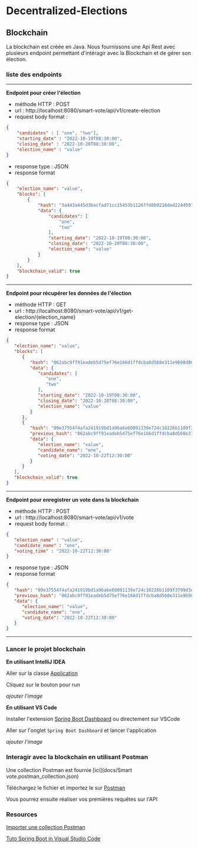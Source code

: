 # Decentralized-Elections

## Blockchain

La blockchain est créée en Java.
Nous fournissons une Api Rest avec plusieurs endpoint permettant d'intéragir avec la Blockchain et de gérer son élection.

### liste des endpoints

---

**Endpoint pour créer l'élection**
  * méthode HTTP : POST
  * url : http://localhost:8080/smart-vote/api/v1/create-election
  * request body format :
```json
{
    "candidates" : [ "one", "two"],
    "starting_date" : "2022-10-19T08:30:00",
    "closing_date" : "2022-10-20T08:30:00",
    "election_name" : "value"
}
```
 * response type : JSON
 * response format
```json
{
    "election_name": "value",
    "blocks": [
        {
            "hash": "3a443a445d36acfad71cc15453b11267fd8b9218ded2244597203237cdf82180b61092bc963c64ab6d67d552c331c8c62947d56040182facc3d548242119fce1",
            "data": {
                "candidates": [
                    "one",
                    "two"
                ],
                "starting_date": "2022-10-19T08:30:00",
                "closing_date": "2022-10-20T08:30:00",
                "election_name": "value"
            }
        }
    ],
    "blockchain_valid": true
}
```
---

**Endpoint pour récupérer les données de l'élection**
* méthode HTTP : GET
* url : http://localhost:8080/smart-vote/api/v1/get-election/{election_name}
* response type : JSON
* response format
```json
{
   "election_name": "value",
   "blocks": [
      {
         "hash": "062abc9ff91eadeb5d75ef76e166d1ffdcba8d560e311e9698d86838d487f18e5f0fc6d386dc504c96f4ab87ccc7acad16a8b0957cfe52bbfa1ab6c6f4db6ebc",
         "data": {
            "candidates": [
               "one",
               "two"
            ],
            "starting_date": "2022-10-19T08:30:00",
            "closing_date": "2022-10-20T08:30:00",
            "election_name": "value"
         }
      },
      {
         "hash": "09e37554f4afa241919bd1a96a6e60091139e724c10226b1109f3799d3e06d1225b3ac034af15813a467de61806ee399a180d9af53a796e0f1c0e575f274883c",
         "previous_hash": "062abc9ff91eadeb5d75ef76e166d1ffdcba8d560e311e9698d86838d487f18e5f0fc6d386dc504c96f4ab87ccc7acad16a8b0957cfe52bbfa1ab6c6f4db6ebc",
         "data": {
            "election_name": "value",
            "candidate_name": "one",
            "voting_date": "2022-10-22T12:30:00"
         }
      }
   ],
   "blockchain_valid": true
}
```
---
**Endpoint pour enregistrer un vote dans la blockchain**
* méthode HTTP : POST
* url : http://localhost:8080/smart-vote/api/v1/vote
* request body format :
```json
{
   "election_name" : "value",
   "candidate_name" : "one",
   "voting_time" : "2022-10-22T12:30:00"
}
```
* response type : JSON
* response format
```json
{
   "hash": "09e37554f4afa241919bd1a96a6e60091139e724c10226b1109f3799d3e06d1225b3ac034af15813a467de61806ee399a180d9af53a796e0f1c0e575f274883c",
   "previous_hash": "062abc9ff91eadeb5d75ef76e166d1ffdcba8d560e311e9698d86838d487f18e5f0fc6d386dc504c96f4ab87ccc7acad16a8b0957cfe52bbfa1ab6c6f4db6ebc",
   "data": {
      "election_name": "value",
      "candidate_name": "one",
      "voting_date": "2022-10-22T12:30:00"
   }
}
```

---

### Lancer le projet blockchain

**En utilisant IntelliJ IDEA**

Aller sur la classe [Application](Blockchain/src/main/java/com/septgrandcorsaire/blockchain/Application.java)

Cliquez sur le bouton pour run

_ajouter l'image_

**En utilisant VS Code**

Installer l'extension [Spring Boot Dashboard](https://marketplace.visualstudio.com/items?itemName=vscjava.vscode-spring-boot-dashboard) ou directement sur VSCode

Aller sur l'onglet ```Spring Boot Dashboard``` et lancer l'application

_ajouter l'image_

### Interagir avec la blockchain en utilisant Postman

Une collection Postman est fournie [ici](docs/Smart vote.postman_collection.json)

Téléchargez le fichier et importez le sur [Postman](https://www.postman.com/downloads/)

Vous pourrez ensuite réaliser vos premières requêtes sur l'API

### Resources

[Importer une collection Postman](https://learning.postman.com/docs/getting-started/importing-and-exporting-data/)

[Tuto Spring Boot in Visual Studio Code](https://code.visualstudio.com/docs/java/java-spring-boot#_run-the-application)
